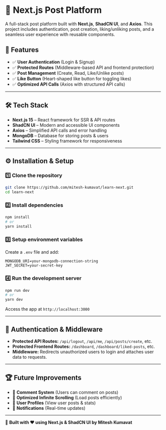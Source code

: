 # 🚀 Next.js Post Platform

A full-stack post platform built with **Next.js**, **ShadCN UI**, and **Axios**. This project includes authentication, post creation, liking/unliking posts, and a seamless user experience with reusable components.

## 📌 Features

- ✅ **User Authentication** (Login & Signup)
- ✅ **Protected Routes** (Middleware-based API and frontend protection)
- ✅ **Post Management** (Create, Read, Like/Unlike posts)
- ✅ **Like Button** (Heart-shaped like button for toggling likes)
- ✅ **Optimized API Calls** (Axios with structured API calls)

---

## 🛠️ Tech Stack

- **Next.js 15** – React framework for SSR & API routes
- **ShadCN UI** – Modern and accessible UI components
- **Axios** – Simplified API calls and error handling
- **MongoDB** – Database for storing posts & users
- **Tailwind CSS** – Styling framework for responsiveness

---

## ⚙️ Installation & Setup

### **1️⃣ Clone the repository**
```sh
git clone https://github.com/mitesh-kumavat/learn-next.git
cd learn-next
```

### **2️⃣ Install dependencies**
```sh
npm install
# or
yarn install
```

### **3️⃣ Setup environment variables**
Create a `.env` file and add:
```env
MONGODB_URI=your-mongodb-connection-string
JWT_SECRET=your-secret-key
```

### **4️⃣ Run the development server**
```sh
npm run dev
# or
yarn dev
```
Access the app at `http://localhost:3000`

---

## 🔑 Authentication & Middleware
- **Protected API Routes:** `/api/logout`, `/api/me`, `/api/posts/create`, etc.
- **Protected Frontend Routes:** `/dashboard`, `/dashboard/liked-posts`, etc.
- **Middleware:** Redirects unauthorized users to login and attaches user data to requests.

---

## 🏆 Future Improvements
- 🔹 **Comment System** (Users can comment on posts)
- 🔹 **Optimized Infinite Scrolling** (Load posts efficiently)
- 🔹 **User Profiles** (View user posts & stats)
- 🔹 **Notifications** (Real-time updates)

---

🚀 **Built with ❤️ using Next.js & ShadCN UI by Mitesh Kumavat**

